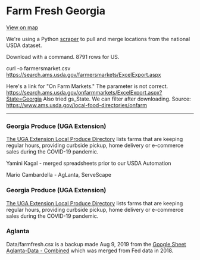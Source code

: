 # Farm Fresh Georgia

[View on map](../../map/starter/)

We're using a Python [scraper](../scraper) to pull and merge locations from the national USDA dataset.  

Download with a command. 8791 rows for US.

curl -o farmersmarket.csv https://search.ams.usda.gov/farmersmarkets/ExcelExport.aspx


Here's a link for "On Farm Markets." The parameter is not correct.
https://search.ams.usda.gov/onfarmmarkets/ExcelExport.aspx?State=Georgia
Also tried gs_State. We can filter after downloading.  Source:
https://www.ams.usda.gov/local-food-directories/onfarm

----

### Georgia Produce (UGA Extension)

[The UGA Extension Local Produce Directory](https://extension.uga.edu/ag-products-connection.html) lists farms that are keeping regular hours, providing curbside pickup, home delivery or e-commerce sales during the COVID-19 pandemic.  

Yamini Kagal - merged spreadsheets prior to our USDA Automation 

Mario Cambardella - AgLanta, ServeScape

### Georgia Produce (UGA Extension)

[The UGA Extension Local Produce Directory](https://extension.uga.edu/ag-products-connection.html) lists farms that are keeping regular hours, providing curbside pickup, home delivery or e-commerce sales during the COVID-19 pandemic.

### Aglanta

Data/farmfresh.csx is a backup made Aug 9, 2019 from the [Google Sheet Aglanta-Data - Combined](https://docs.google.com/spreadsheets/d/1GptBaQgTj1eHvy2xDbZLMSL9_T1f0JRSRPXvCCiP29c/edit#gid=2091880345) which was merged from Fed data in 2018.  

<!--
Sample of loading map from Google sheet using sheetsee.js: [indexworks.html](indexworks.html)  

Attempt to display using sheetsee.js [indexfresh.html](indexfresh.html).<br>
Not working. Try with another Google Sheet.  
-->
  
